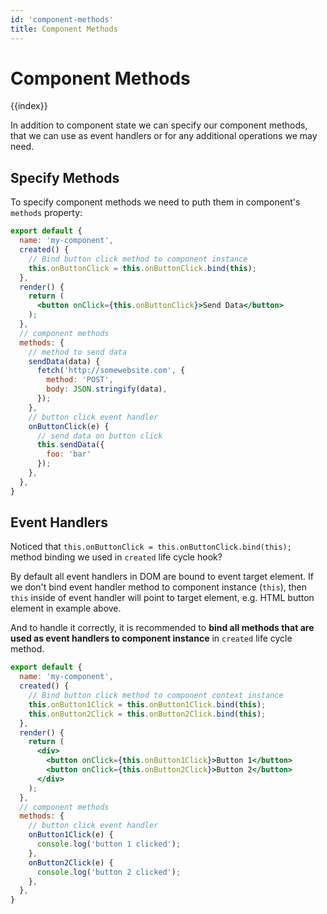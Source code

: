 ```yaml
---
id: 'component-methods'
title: Component Methods
---
```

# Component Methods

{{index}}

In addition to component state we can specify our component methods, that we can use as event handlers or for any additional operations we may need.

## Specify Methods

To specify component methods we need to puth them in component's `methods` property:

```jsx
export default {
  name: 'my-component',
  created() {
    // Bind button click method to component instance
    this.onButtonClick = this.onButtonClick.bind(this);
  },
  render() {
    return (
      <button onClick={this.onButtonClick}>Send Data</button>
    );
  },
  // component methods
  methods: {
    // method to send data
    sendData(data) {
      fetch('http://somewebsite.com', {
        method: 'POST',
        body: JSON.stringify(data),
      });
    },
    // button click event handler
    onButtonClick(e) {
      // send data on button click
      this.sendData({
        foo: 'bar'
      });
    },
  },
}
```

## Event Handlers

Noticed that `this.onButtonClick = this.onButtonClick.bind(this);` method binding we used in `created` life cycle hook?

By default all event handlers in DOM are bound to event target element. If we don't bind event handler method to component instance (`this`), then `this` inside of event handler will point to target element, e.g. HTML button element in example above.

And to handle it correctly, it is recommended to **bind all methods that are used as event handlers to component instance** in `created` life cycle method.

```jsx
export default {
  name: 'my-component',
  created() {
    // Bind button click method to component context instance
    this.onButton1Click = this.onButton1Click.bind(this);
    this.onButton2Click = this.onButton2Click.bind(this);
  },
  render() {
    return (
      <div>
        <button onClick={this.onButton1Click}>Button 1</button>
        <button onClick={this.onButton2Click}>Button 2</button>
      </div>
    );
  },
  // component methods
  methods: {
    // button click event handler
    onButton1Click(e) {
      console.log('button 1 clicked');
    },
    onButton2Click(e) {
      console.log('button 2 clicked');
    },
  },
}
```